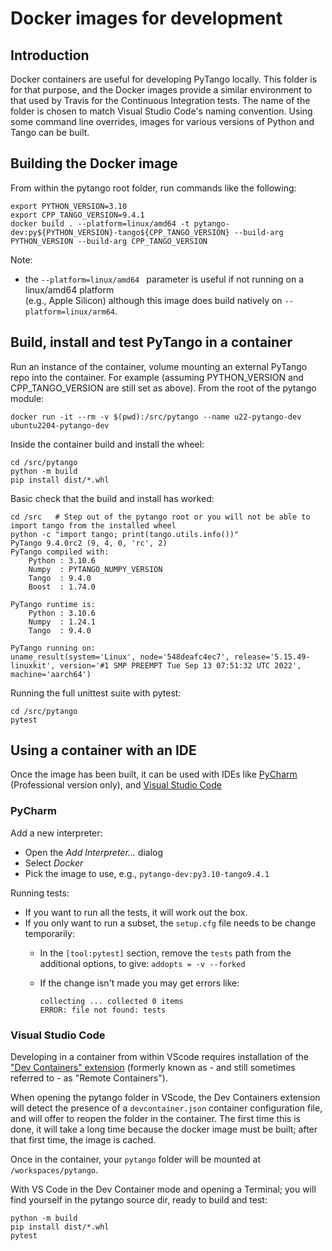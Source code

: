 # Docker images for development

## Introduction

Docker containers are useful for developing PyTango locally.  This folder is for that purpose, and
the Docker images provide a similar environment to that used by Travis for the Continuous Integration
tests.  The name of the folder is chosen to match Visual Studio Code's naming convention.
Using some command line overrides, images for various versions of Python and Tango can be built.

## Building the Docker image

From within the pytango root folder, run commands like the following:

```shell script
export PYTHON_VERSION=3.10
export CPP_TANGO_VERSION=9.4.1
docker build . --platform=linux/amd64 -t pytango-dev:py${PYTHON_VERSION}-tango${CPP_TANGO_VERSION} --build-arg PYTHON_VERSION --build-arg CPP_TANGO_VERSION
```

Note: 
- the `--platform=linux/amd64 ` parameter is useful if not running on a linux/amd64 platform  
  (e.g., Apple Silicon) although this image does build natively on `--platform=linux/arm64`.

## Build, install and test PyTango in a container

Run an instance of the container, volume mounting an external PyTango repo into the container.  For example
(assuming PYTHON_VERSION and CPP_TANGO_VERSION are still set as above). From the root of the pytango module:

```shell script
docker run -it --rm -v $(pwd):/src/pytango --name u22-pytango-dev ubuntu2204-pytango-dev
```

Inside the container build and install the wheel:

```shell script
cd /src/pytango
python -m build
pip install dist/*.whl
```

Basic check that the build and install has worked:
```shell
cd /src   # Step out of the pytango root or you will not be able to import tango from the installed wheel
python -c "import tango; print(tango.utils.info())"
PyTango 9.4.0rc2 (9, 4, 0, 'rc', 2)
PyTango compiled with:
    Python : 3.10.6
    Numpy  : PYTANGO_NUMPY_VERSION
    Tango  : 9.4.0
    Boost  : 1.74.0

PyTango runtime is:
    Python : 3.10.6
    Numpy  : 1.24.1
    Tango  : 9.4.0

PyTango running on:
uname_result(system='Linux', node='548deafc4ec7', release='5.15.49-linuxkit', version='#1 SMP PREEMPT Tue Sep 13 07:51:32 UTC 2022', machine='aarch64')
```

Running the full unittest suite with pytest:
```shell
cd /src/pytango
pytest
```

## Using a container with an IDE

Once the image has been built, it can be used with IDEs like
[PyCharm](https://www.jetbrains.com/help/pycharm/using-docker-as-a-remote-interpreter.html#config-docker)
(Professional version only), and
[Visual Studio Code](https://code.visualstudio.com/docs/remote/containers)

### PyCharm

Add a new interpreter:

- Open the _Add Interpreter..._ dialog
- Select _Docker_
- Pick the image to use, e.g., `pytango-dev:py3.10-tango9.4.1`

Running tests:

- If you want to run all the tests, it will work out the box.
- If you only want to run a subset, the `setup.cfg` file needs to be change temporarily:
  - In the `[tool:pytest]` section, remove the `tests` path from the additional options, to give:
     `addopts = -v --forked`
  - If the change isn't made you may get errors like:

    ```
    collecting ... collected 0 items
    ERROR: file not found: tests
    ```

### Visual Studio Code

Developing in a container from within VScode requires installation of the 
["Dev Containers" extension](https://marketplace.visualstudio.com/items?itemName=ms-vscode-remote.remote-containers)
(formerly known as - and still sometimes referred to - as "Remote Containers").

When opening the pytango folder in VScode, the Dev Containers extension will detect the presence of a `devcontainer.json` container configuration file, and will offer to reopen the folder in the container. The first time this is done, it will take a long time because the docker image must be built; after that first time, the image is cached.

Once in the container, your `pytango` folder will be mounted at `/workspaces/pytango`.

With VS Code in the Dev Container mode and opening a Terminal; you will find yourself in the pytango source dir, ready to build and test:

```shell script
python -m build
pip install dist/*.whl
pytest
```
